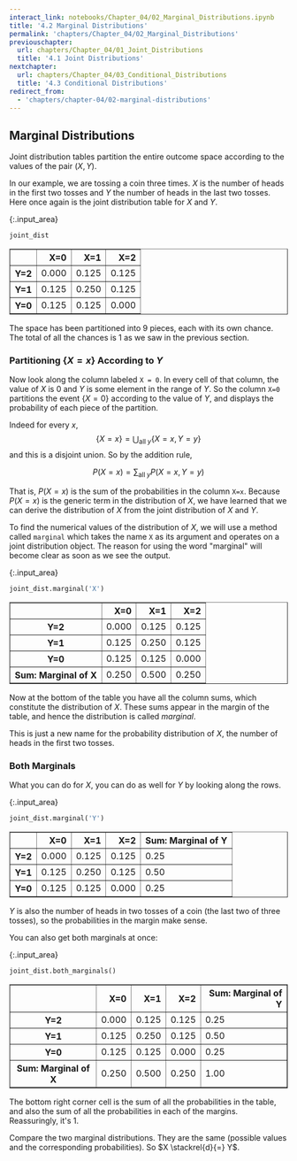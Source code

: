 ```yaml
---
interact_link: notebooks/Chapter_04/02_Marginal_Distributions.ipynb
title: '4.2 Marginal Distributions'
permalink: 'chapters/Chapter_04/02_Marginal_Distributions'
previouschapter:
  url: chapters/Chapter_04/01_Joint_Distributions
  title: '4.1 Joint Distributions'
nextchapter:
  url: chapters/Chapter_04/03_Conditional_Distributions
  title: '4.3 Conditional Distributions'
redirect_from:
  - 'chapters/chapter-04/02-marginal-distributions'
---
```


## Marginal Distributions

Joint distribution tables partition the entire outcome space according to the values of the pair $(X, Y)$.

In our example, we are tossing a coin three times. $X$ is the number of heads in the first two tosses and $Y$ the number of heads in the last two tosses. Here once again is the joint distribution table for $X$ and $Y$.



{:.input_area}
```python
joint_dist
```





<div markdown="0">
<div>
<style scoped>
    .dataframe tbody tr th:only-of-type {
        vertical-align: middle;
    }

    .dataframe tbody tr th {
        vertical-align: top;
    }

    .dataframe thead th {
        text-align: right;
    }
</style>
<table border="1" class="dataframe">
  <thead>
    <tr style="text-align: right;">
      <th></th>
      <th>X=0</th>
      <th>X=1</th>
      <th>X=2</th>
    </tr>
  </thead>
  <tbody>
    <tr>
      <th>Y=2</th>
      <td>0.000</td>
      <td>0.125</td>
      <td>0.125</td>
    </tr>
    <tr>
      <th>Y=1</th>
      <td>0.125</td>
      <td>0.250</td>
      <td>0.125</td>
    </tr>
    <tr>
      <th>Y=0</th>
      <td>0.125</td>
      <td>0.125</td>
      <td>0.000</td>
    </tr>
  </tbody>
</table>
</div>
</div>



The space has been partitioned into 9 pieces, each with its own chance. The total of all the chances is 1 as we saw in the previous section.

### Partitioning $\{X = x \}$ According to $Y$
Now look along the column labeled `X = 0`. In every cell of that column, the value of $X$ is 0 and $Y$ is some element in the range of $Y$. So the column `X=0` partitions the event $\{X = 0\}$ according to the value of $Y$, and displays the probability of each piece of the partition.

Indeed for every $x$,
$$
\{X = x \} = \bigcup_{\text{all } y} \{X = x, Y = y\}
$$
and this is a disjoint union. So by the addition rule,

$$
P(X = x) = \sum_{\text{all } y} P(X = x, Y = y)
$$

That is, $P(X = x)$ is the sum of the probabilities in the column `X=x`. Because $P(X = x)$ is the generic term in the distribution of $X$, we have learned that we can derive the distribution of $X$ from the joint distribution of $X$ and $Y$.

To find the numerical values of the distribution of $X$, we will use a method called `marginal` which takes the name `X` as its argument and operates on a joint distribution object. The reason for using the word "marginal" will become clear as soon as we see the output.



{:.input_area}
```python
joint_dist.marginal('X')
```





<div markdown="0">
<div>
<style scoped>
    .dataframe tbody tr th:only-of-type {
        vertical-align: middle;
    }

    .dataframe tbody tr th {
        vertical-align: top;
    }

    .dataframe thead th {
        text-align: right;
    }
</style>
<table border="1" class="dataframe">
  <thead>
    <tr style="text-align: right;">
      <th></th>
      <th>X=0</th>
      <th>X=1</th>
      <th>X=2</th>
    </tr>
  </thead>
  <tbody>
    <tr>
      <th>Y=2</th>
      <td>0.000</td>
      <td>0.125</td>
      <td>0.125</td>
    </tr>
    <tr>
      <th>Y=1</th>
      <td>0.125</td>
      <td>0.250</td>
      <td>0.125</td>
    </tr>
    <tr>
      <th>Y=0</th>
      <td>0.125</td>
      <td>0.125</td>
      <td>0.000</td>
    </tr>
    <tr>
      <th>Sum: Marginal of X</th>
      <td>0.250</td>
      <td>0.500</td>
      <td>0.250</td>
    </tr>
  </tbody>
</table>
</div>
</div>



Now at the bottom of the table you have all the column sums, which constitute the distribution of $X$. These sums appear in the margin of the table, and hence the distribution is called *marginal*. 

This is just a new name for the probability distribution of $X$, the number of heads in the first two tosses. 

### Both Marginals
What you can do for $X$, you can do as well for $Y$ by looking along the rows.



{:.input_area}
```python
joint_dist.marginal('Y')
```





<div markdown="0">
<div>
<style scoped>
    .dataframe tbody tr th:only-of-type {
        vertical-align: middle;
    }

    .dataframe tbody tr th {
        vertical-align: top;
    }

    .dataframe thead th {
        text-align: right;
    }
</style>
<table border="1" class="dataframe">
  <thead>
    <tr style="text-align: right;">
      <th></th>
      <th>X=0</th>
      <th>X=1</th>
      <th>X=2</th>
      <th>Sum: Marginal of Y</th>
    </tr>
  </thead>
  <tbody>
    <tr>
      <th>Y=2</th>
      <td>0.000</td>
      <td>0.125</td>
      <td>0.125</td>
      <td>0.25</td>
    </tr>
    <tr>
      <th>Y=1</th>
      <td>0.125</td>
      <td>0.250</td>
      <td>0.125</td>
      <td>0.50</td>
    </tr>
    <tr>
      <th>Y=0</th>
      <td>0.125</td>
      <td>0.125</td>
      <td>0.000</td>
      <td>0.25</td>
    </tr>
  </tbody>
</table>
</div>
</div>



$Y$ is also the number of heads in two tosses of a coin (the last two of three tosses), so the probabilities in the margin make sense.

You can also get both marginals at once:



{:.input_area}
```python
joint_dist.both_marginals()
```





<div markdown="0">
<div>
<style scoped>
    .dataframe tbody tr th:only-of-type {
        vertical-align: middle;
    }

    .dataframe tbody tr th {
        vertical-align: top;
    }

    .dataframe thead th {
        text-align: right;
    }
</style>
<table border="1" class="dataframe">
  <thead>
    <tr style="text-align: right;">
      <th></th>
      <th>X=0</th>
      <th>X=1</th>
      <th>X=2</th>
      <th>Sum: Marginal of Y</th>
    </tr>
  </thead>
  <tbody>
    <tr>
      <th>Y=2</th>
      <td>0.000</td>
      <td>0.125</td>
      <td>0.125</td>
      <td>0.25</td>
    </tr>
    <tr>
      <th>Y=1</th>
      <td>0.125</td>
      <td>0.250</td>
      <td>0.125</td>
      <td>0.50</td>
    </tr>
    <tr>
      <th>Y=0</th>
      <td>0.125</td>
      <td>0.125</td>
      <td>0.000</td>
      <td>0.25</td>
    </tr>
    <tr>
      <th>Sum: Marginal of X</th>
      <td>0.250</td>
      <td>0.500</td>
      <td>0.250</td>
      <td>1.00</td>
    </tr>
  </tbody>
</table>
</div>
</div>



The bottom right corner cell is the sum of all the probabilities in the table, and also the sum of all the probabilities in each of the margins. Reassuringly, it's 1.

Compare the two marginal distributions. They are the same (possible values and the corresponding probabilities). So $X \stackrel{d}{=} Y$.
